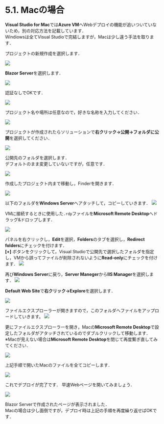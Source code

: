 # 5.1. Macの場合

**Visual Studio for Mac**では**Azure VM**へWebデプロイの機能が追いついていないため，別の対応方法を記載しています．<br>
Windiowsは全てVisual Studioで完結しますが，Macは少し違う手法を取ります．

プロジェクトの新規作成を選択します．

![](img/52_m.png)

**Blazor Server**を選択します．

![](img/53_m.png)

認証なしでOKです．

![](img/54_m.png)

プロジェクト名や場所は任意なので，好きな名称を入力してください．

![](img/55_m.png)

プロジェクトが作成されたらソリューションで**右クリック->公開->フォルダに公開**を選択してください．

![](img/56_m.png)

公開先のフォルダを選択します．<br>デフォルトのまま変更していないですが，任意です．

![](img/57_m.png)

作成したプロジェクト内まで移動し，Finderを開きます．

![](img/58_m.png)

以下のフォルダを**Windows Server**へアタッチして，コピーしていきます．
![](img/59_m.png)


VMに接続するときに使用した`.rdp`ファイルを**Microsoft Remote Desktop**へドラッグ&ドロップします．

![](img/60_1_m.png)

パネルを右クリックし，**Edit**を選択，**Folders**のタブを選択し，**Redirect folders**にチェックを付けます．<br>
**[+]** ボタンをクリックして，Visual Studioで公開先で選択したフォルダを指定し，VMから誤ってファイルが削除されないように**Read-only**にチェックを付けます．
![](img/60_m.png)

再び**Windows Server**に戻り，**Server Maneger**から**IIS Manager**を選択します．
![](img/65_m.png)

**Default Web Site**で**右クリック->Explore**を選択します．

![](img/63_m.png) 

ファイルエクスプローラーが開きますので，このフォルダへファイルをアップロードしていきます。
![](img/63_1.png)

更にファイルエクスプローラーを開き，Macの**Microsoft Remote Desktop**で設定したフォルダがアタッチされているのでダブルクリックして移動します．<br>※Macが見えない場合は**Microsoft Remote Desktop**を閉じて再度繋ぎ直してみてください．

![](img/61_m.png)

上記手順で開いたMacのファイルを全てコピーします．

![](img/64_m.png)

これでデプロイが完了です．
早速Webページを開いてみましょう．

![](img/66_m.png)

Blazor Serverで作成されたページが表示されました．<br>Macの場合は少し面倒ですが，デプロイ時は上記の手順を再度繰り返せばOKです．
